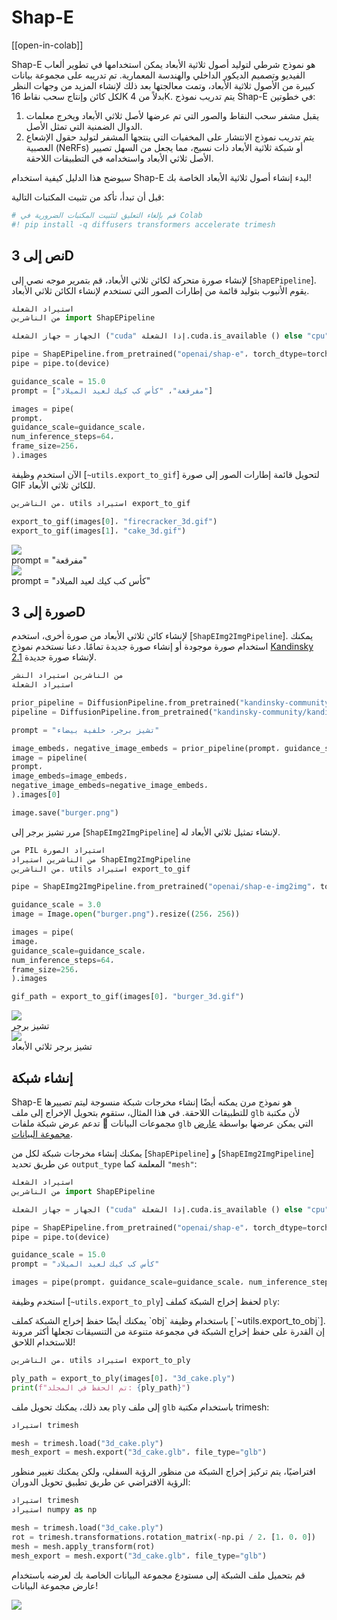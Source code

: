 # Shap-E

[[open-in-colab]]

Shap-E هو نموذج شرطي لتوليد أصول ثلاثية الأبعاد يمكن استخدامها في تطوير ألعاب الفيديو وتصميم الديكور الداخلي والهندسة المعمارية. تم تدريبه على مجموعة بيانات كبيرة من الأصول ثلاثية الأبعاد، وتمت معالجتها بعد ذلك لإنشاء المزيد من وجهات النظر لكل كائن وإنتاج سحب نقاط 16K بدلاً من 4K. يتم تدريب نموذج Shap-E في خطوتين:

1. يقبل مشفر سحب النقاط والصور التي تم عرضها لأصل ثلاثي الأبعاد ويخرج معلمات الدوال الضمنية التي تمثل الأصل.
2. يتم تدريب نموذج الانتشار على المخفيات التي ينتجها المشفر لتوليد حقول الإشعاع العصبية (NeRFs) أو شبكة ثلاثية الأبعاد ذات نسيج، مما يجعل من السهل تصيير الأصل ثلاثي الأبعاد واستخدامه في التطبيقات اللاحقة.

سيوضح هذا الدليل كيفية استخدام Shap-E لبدء إنشاء أصول ثلاثية الأبعاد الخاصة بك!

قبل أن تبدأ، تأكد من تثبيت المكتبات التالية:

```py
# قم بإلغاء التعليق لتثبيت المكتبات الضرورية في Colab
#! pip install -q diffusers transformers accelerate trimesh
```

## نص إلى 3D

لإنشاء صورة متحركة لكائن ثلاثي الأبعاد، قم بتمرير موجه نصي إلى [`ShapEPipeline`]. يقوم الأنبوب بتوليد قائمة من إطارات الصور التي تستخدم لإنشاء الكائن ثلاثي الأبعاد.

```py
استيراد الشعلة
من الناشرين import ShapEPipeline

الجهاز = جهاز الشعلة ("cuda" إذا الشعلة.cuda.is_available () else "cpu")

pipe = ShapEPipeline.from_pretrained("openai/shap-e"، torch_dtype=torch.float16، variant="fp16")
pipe = pipe.to(device)

guidance_scale = 15.0
prompt = ["مفرقعة"، "كأس كب كيك لعيد الميلاد"]

images = pipe(
prompt،
guidance_scale=guidance_scale،
num_inference_steps=64،
frame_size=256،
).images
```

الآن استخدم وظيفة [`~utils.export_to_gif`] لتحويل قائمة إطارات الصور إلى صورة GIF للكائن ثلاثي الأبعاد.

```py
من الناشرين. utils استيراد export_to_gif

export_to_gif(images[0]، "firecracker_3d.gif")
export_to_gif(images[1]، "cake_3d.gif")
```

<div class="flex gap-4">
<div>
<img class="rounded-xl" src="https://huggingface.co/datasets/hf-internal-testing/diffusers-images/resolve/main/shap_e/firecracker_out.gif"/>
<figcaption class="mt-2 text-center text-sm text-gray-500">prompt = "مفرقعة"</figcaption>
</div>
<div>
<img class="rounded-xl" src="https://huggingface.co/datasets/hf-internal-testing/diffusers-images/resolve/main/shap_e/cake_out.gif"/>
<figcaption class="mt-2 text-center text-sm text-gray-500">prompt = "كأس كب كيك لعيد الميلاد"</figcaption>
</div>
</div>

## صورة إلى 3D

لإنشاء كائن ثلاثي الأبعاد من صورة أخرى، استخدم [`ShapEImg2ImgPipeline`]. يمكنك استخدام صورة موجودة أو إنشاء صورة جديدة تمامًا. دعنا نستخدم نموذج [Kandinsky 2.1](../api/pipelines/kandinsky) لإنشاء صورة جديدة.

```py
من الناشرين استيراد النشر
استيراد الشعلة

prior_pipeline = DiffusionPipeline.from_pretrained("kandinsky-community/kandinsky-2-1-prior"، torch_dtype=torch.float16، use_safetensors=True).to("cuda")
pipeline = DiffusionPipeline.from_pretrained("kandinsky-community/kandinsky-2-1"، torch_dtype=torch.float16، use_safetensors=True).to("cuda")

prompt = "تشيز برجر، خلفية بيضاء"

image_embeds، negative_image_embeds = prior_pipeline(prompt، guidance_scale=1.0).to_tuple()
image = pipeline(
prompt،
image_embeds=image_embeds،
negative_image_embeds=negative_image_embeds،
).images[0]

image.save("burger.png")
```

مرر تشيز برجر إلى [`ShapEImg2ImgPipeline`] لإنشاء تمثيل ثلاثي الأبعاد له.

```py
من PIL استيراد الصورة
من الناشرين استيراد ShapEImg2ImgPipeline
من الناشرين. utils استيراد export_to_gif

pipe = ShapEImg2ImgPipeline.from_pretrained("openai/shap-e-img2img"، torch_dtype=torch.float16، variant="fp16").to("cuda")

guidance_scale = 3.0
image = Image.open("burger.png").resize((256، 256))

images = pipe(
image،
guidance_scale=guidance_scale،
num_inference_steps=64،
frame_size=256،
).images

gif_path = export_to_gif(images[0]، "burger_3d.gif")
```

<div class="flex gap-4">
<div>
<img class="rounded-xl" src="https://huggingface.co/datasets/hf-internal-testing/diffusers-images/resolve/main/shap_e/burger_in.png"/>
<figcaption class="mt-2 text-center text-sm text-gray-500">تشيز برجر</figcaption>
</div>
<div>
<img class="rounded-xl" src="https://huggingface.co/datasets/hf-internal-testing/diffusers-images/resolve/main/shap_e/burger_out.gif"/>
<figcaption class="mt-2 text-center text-sm text-gray-500">تشيز برجر ثلاثي الأبعاد</figcaption>
</div>
</div>

## إنشاء شبكة

Shap-E هو نموذج مرن يمكنه أيضًا إنشاء مخرجات شبكة منسوجة ليتم تصييرها للتطبيقات اللاحقة. في هذا المثال، ستقوم بتحويل الإخراج إلى ملف `glb` لأن مكتبة مجموعات البيانات 🤗 تدعم عرض شبكة ملفات `glb` التي يمكن عرضها بواسطة [عارض مجموعة البيانات](https://huggingface.co/docs/hub/datasets-viewer#dataset-preview).

يمكنك إنشاء مخرجات شبكة لكل من [`ShapEPipeline`] و [`ShapEImg2ImgPipeline`] عن طريق تحديد `output_type` المعلمة كما `"mesh"`:

```py
استيراد الشعلة
من الناشرين import ShapEPipeline

الجهاز = جهاز الشعلة ("cuda" إذا الشعلة.cuda.is_available () else "cpu")

pipe = ShapEPipeline.from_pretrained("openai/shap-e"، torch_dtype=torch.float16، variant="fp16")
pipe = pipe.to(device)

guidance_scale = 15.0
prompt = "كأس كب كيك لعيد الميلاد"

images = pipe(prompt، guidance_scale=guidance_scale، num_inference_steps=64، frame_size=256، output_type="mesh").images
```

استخدم وظيفة [`~utils.export_to_ply`] لحفظ إخراج الشبكة كملف `ply`:

<Tip>
يمكنك أيضًا حفظ إخراج الشبكة كملف `obj` باستخدام وظيفة [`~utils.export_to_obj`]. إن القدرة على حفظ إخراج الشبكة في مجموعة متنوعة من التنسيقات تجعلها أكثر مرونة للاستخدام اللاحق!
</Tip>

```py
من الناشرين. utils استيراد export_to_ply

ply_path = export_to_ply(images[0]، "3d_cake.ply")
print(f"تم الحفظ في المجلد: {ply_path}")
```

بعد ذلك، يمكنك تحويل ملف `ply` إلى ملف `glb` باستخدام مكتبة trimesh:

```py
استيراد trimesh

mesh = trimesh.load("3d_cake.ply")
mesh_export = mesh.export("3d_cake.glb"، file_type="glb")
```

افتراضيًا، يتم تركيز إخراج الشبكة من منظور الرؤية السفلي، ولكن يمكنك تغيير منظور الرؤية الافتراضي عن طريق تطبيق تحويل الدوران:

```py
استيراد trimesh
استيراد numpy as np

mesh = trimesh.load("3d_cake.ply")
rot = trimesh.transformations.rotation_matrix(-np.pi / 2، [1، 0، 0])
mesh = mesh.apply_transform(rot)
mesh_export = mesh.export("3d_cake.glb"، file_type="glb")
```

قم بتحميل ملف الشبكة إلى مستودع مجموعة البيانات الخاصة بك لعرضه باستخدام عارض مجموعة البيانات!

<div class="flex justify-center">
<img class="rounded-xl" src="https://huggingface.co/datasets/huggingface/documentation-images/resolve/main/diffusers/3D-cake.gif"/>
</div>